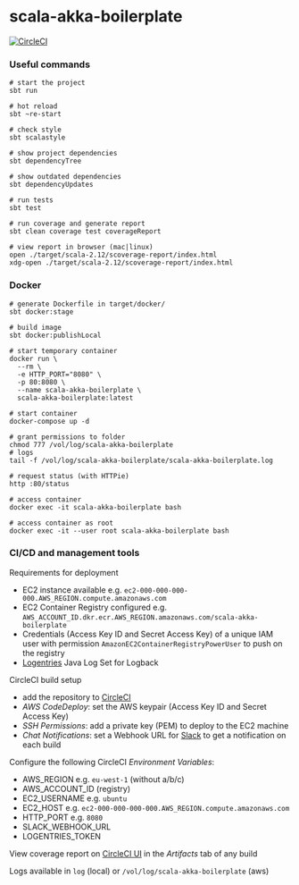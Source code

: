 # scala-akka-boilerplate

[![CircleCI][circleci-image]][circleci-url]

[circleci-image]: https://circleci.com/gh/brightwindanalysis/scala-akka-boilerplate.svg?style=svg
[circleci-url]: https://circleci.com/gh/brightwindanalysis/scala-akka-boilerplate

### Useful commands
```
# start the project
sbt run

# hot reload
sbt ~re-start

# check style
sbt scalastyle

# show project dependencies
sbt dependencyTree

# show outdated dependencies
sbt dependencyUpdates

# run tests
sbt test

# run coverage and generate report
sbt clean coverage test coverageReport

# view report in browser (mac|linux)
open ./target/scala-2.12/scoverage-report/index.html
xdg-open ./target/scala-2.12/scoverage-report/index.html
```

### Docker
```
# generate Dockerfile in target/docker/
sbt docker:stage

# build image
sbt docker:publishLocal

# start temporary container
docker run \
  --rm \
  -e HTTP_PORT="8080" \
  -p 80:8080 \
  --name scala-akka-boilerplate \
  scala-akka-boilerplate:latest

# start container
docker-compose up -d

# grant permissions to folder
chmod 777 /vol/log/scala-akka-boilerplate
# logs
tail -f /vol/log/scala-akka-boilerplate/scala-akka-boilerplate.log

# request status (with HTTPie)
http :80/status

# access container
docker exec -it scala-akka-boilerplate bash

# access container as root
docker exec -it --user root scala-akka-boilerplate bash
```

### CI/CD and management tools

Requirements for deployment
* EC2 instance available e.g. `ec2-000-000-000-000.AWS_REGION.compute.amazonaws.com`
* EC2 Container Registry configured e.g. `AWS_ACCOUNT_ID.dkr.ecr.AWS_REGION.amazonaws.com/scala-akka-boilerplate`
* Credentials (Access Key ID and Secret Access Key) of a unique IAM user with permission `AmazonEC2ContainerRegistryPowerUser` to push on the registry
* [Logentries](https://docs.logentries.com/docs/logback) Java Log Set for Logback

CircleCI build setup
* add the repository to [CircleCI](https://circleci.com/)
* *AWS CodeDeploy*: set the AWS keypair (Access Key ID and Secret Access Key)
* *SSH Permissions*: add a private key (PEM) to deploy to the EC2 machine
* *Chat Notifications*: set a Webhook URL for [Slack](https://slack.com/apps/A0F7VRE7N-circleci) to get a notification on each build

Configure the following CircleCI *Environment Variables*:
* AWS_REGION e.g. `eu-west-1` (without a/b/c)
* AWS_ACCOUNT_ID (registry)
* EC2_USERNAME e.g. `ubuntu`
* EC2_HOST e.g. `ec2-000-000-000-000.AWS_REGION.compute.amazonaws.com`
* HTTP_PORT e.g. `8080`
* SLACK_WEBHOOK_URL
* LOGENTRIES_TOKEN

View coverage report on [CircleCI UI](https://circleci.com/docs/1.0/code-coverage/#seeing-the-results-in-the-circleci-ui) in the *Artifacts* tab of any build

Logs available in `log` (local) or `/vol/log/scala-akka-boilerplate` (aws)
